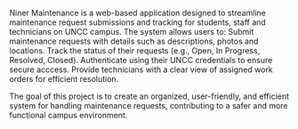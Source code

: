 Niner Maintenance is a web-based application designed to streamline maintenance request submissions and tracking for students, staff and technicians on UNCC campus.
The system allows users to:
  Submit maintenance requests with details such as descriptions, photos and locations.
  Track the status of their requests (e.g., Open, In Progress, Resolved, Closed).
  Authenticate using their UNCC credentials to ensure secure acccess.
  Provide technicians with a clear view of assigned work orders for efficient resolution.

The goal of this project is to create an organized, user-friendly, and efficient system for handling maintenance requests, contributing to a safer and more functional campus environment.


